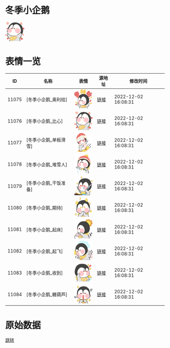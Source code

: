 # 冬季小企鹅

<img src="./cover.png" height="60" alt="cover" />

# 表情一览

|ID|名称|表情|源地址|修改时间|
|----|----|----|----|----|
|11075|[冬季小企鹅_奥利给]|<img src="./pic/011075_%5B冬季小企鹅_奥利给%5D.png" height="60" alt="奥利给"/>|[链接](https://i0.hdslb.com/bfs/emote/517540166dab982d2b6820ff4d2b410457d06083.png)|2022-12-02 16:08:31|
|11076|[冬季小企鹅_比心]|<img src="./pic/011076_%5B冬季小企鹅_比心%5D.png" height="60" alt="比心"/>|[链接](https://i0.hdslb.com/bfs/emote/9d2053d58a35efc9676bbe481ed77f32c83aa758.png)|2022-12-02 16:08:31|
|11077|[冬季小企鹅_单板滑雪]|<img src="./pic/011077_%5B冬季小企鹅_单板滑雪%5D.png" height="60" alt="单板滑雪"/>|[链接](https://i0.hdslb.com/bfs/emote/399b2330d59f70e4284edf0632b0acf21b80dd36.png)|2022-12-02 16:08:31|
|11078|[冬季小企鹅_堆雪人]|<img src="./pic/011078_%5B冬季小企鹅_堆雪人%5D.png" height="60" alt="堆雪人"/>|[链接](https://i0.hdslb.com/bfs/emote/d59d7f667a1d76ba6e9f9e953037049b505416ae.png)|2022-12-02 16:08:31|
|11079|[冬季小企鹅_干饭准备]|<img src="./pic/011079_%5B冬季小企鹅_干饭准备%5D.png" height="60" alt="干饭准备"/>|[链接](https://i0.hdslb.com/bfs/emote/60ad4974e83449eba92da0820b13598ef81556bd.png)|2022-12-02 16:08:31|
|11080|[冬季小企鹅_期待]|<img src="./pic/011080_%5B冬季小企鹅_期待%5D.png" height="60" alt="期待"/>|[链接](https://i0.hdslb.com/bfs/emote/f462e5d746ee85ffc7727e0018e38e2396c568c4.png)|2022-12-02 16:08:31|
|11081|[冬季小企鹅_起床]|<img src="./pic/011081_%5B冬季小企鹅_起床%5D.png" height="60" alt="起床"/>|[链接](https://i0.hdslb.com/bfs/emote/00e27ed4c83fd1a1b67ccaf05d08ab4fafbc46ec.png)|2022-12-02 16:08:31|
|11082|[冬季小企鹅_起飞]|<img src="./pic/011082_%5B冬季小企鹅_起飞%5D.png" height="60" alt="起飞"/>|[链接](https://i0.hdslb.com/bfs/emote/967150a25fc62f0fc150116438b1cd9740c406fa.png)|2022-12-02 16:08:31|
|11083|[冬季小企鹅_收到]|<img src="./pic/011083_%5B冬季小企鹅_收到%5D.png" height="60" alt="收到"/>|[链接](https://i0.hdslb.com/bfs/emote/b02b2d747638945b111c0873358c6cd836ff6eab.png)|2022-12-02 16:08:31|
|11084|[冬季小企鹅_糖葫芦]|<img src="./pic/011084_%5B冬季小企鹅_糖葫芦%5D.png" height="60" alt="糖葫芦"/>|[链接](https://i0.hdslb.com/bfs/emote/d0dd9850c5e4b30e7ccfd16ff5178c87da83b947.png)|2022-12-02 16:08:31|

# 原始数据

[跳转](./raw.json)

